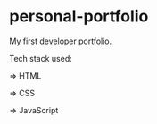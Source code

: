 # personal-portfolio
My first developer portfolio.

Tech stack used: 

=> HTML

=> CSS

=> JavaScript
